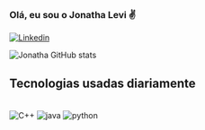### Olá, eu sou o Jonatha Levi ✌️

[![Linkedin](https://img.shields.io/badge/LinkedIn-0077B5?style=for-the-badge&logo=linkedin&logoColor=white
)](https://www.linkedin.com/in/jonatha-levi-dos-santos-lustosa-4a31b61aa?lipi=urn%3Ali%3Apage%3Ad_flagship3_profile_view_base_contact_details%3BNv%2FXumOCTrKCIKZgG5bivw%3D%3D)

<!--[![Gmail](https://img.shields.io/badge/Gmail-D14836?style=for-the-badge&logo=gmail&logoColor=white
)](jonatha.lustosa.18@gmail.com)-->

![Jonatha GitHub stats](https://github-readme-stats.vercel.app/api?username=jonathaLevs&show_icons=true&theme=tokyonight)

## Tecnologias usadas diariamente

<div style="display: inline_block"><br/>
    <img align="center" alt="C++" src="https://img.shields.io/badge/C%2B%2B-00599C?style=for-the-badge&logo=c%2B%2B&logoColor=white"/>
    <img align="center" alt="java" src="https://img.shields.io/badge/Java-ED8B00?style=for-the-badge&logo=openjdk&logoColor=white"/>
    <img align="center" alt="python" src="https://img.shields.io/badge/Python-3776AB?style=for-the-badge&logo=python&logoColor=white"/>
</div><br/>


<!--
**jonathaLevs/jonathaLevs** is a ✨ _special_ ✨ repository because its `README.md` (this file) appears on your GitHub profile.

Here are some ideas to get you started:

- 🔭 I’m currently working on ...
- 🌱 I’m currently learning ...
- 👯 I’m looking to collaborate on ...
- 🤔 I’m looking for help with ...
- 💬 Ask me about ...
- 📫 How to reach me: ...
- 😄 Pronouns: ...
- ⚡ Fun fact: ...
-->
